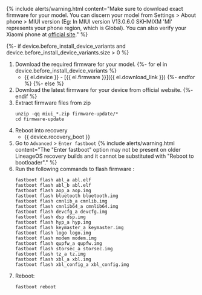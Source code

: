{% include alerts/warning.html content="Make sure to download exact firmware for your model. You can discern your model from Settings > About phone > MIUI version (Eg: In MIUI version V13.0.6.0 SKHMIXM 'MI' represents your phone region, which is Global). You can also verify your Xiaomi phone at [official site](https://www.mi.com/global/verify)." %}

{%- if device.before_install_device_variants and device.before_install_device_variants.size > 0 %}
1. Download the required firmware for your model.
{%- for el in device.before_install_device_variants %}
   - {{ el.device }} - [{{ el.firmware }}]({{ el.download_link }})
{%- endfor %}
{%- else %}
1. Download the latest firmware for your device from official website.
{%- endif %}
2. Extract firmware files from zip
   ```
   unzip -qq miui_*.zip firmware-update/*
   cd firmware-update
   ```
3. Reboot into recovery
    * {{ device.recovery_boot }}
4. Go to `Advanced` > `Enter fastboot`
   {% include alerts/warning.html content="The \"Enter fastboot\" option may not be present on older LineageOS recovery builds and it cannot be substituted with \"Reboot to bootloader\"." %}
5. Run the following commands to flash firmware :
   ```
   fastboot flash abl_a abl.elf
   fastboot flash abl_b abl.elf
   fastboot flash aop_a aop.img
   fastboot flash bluetooth bluetooth.img
   fastboot flash cmnlib_a cmnlib.img
   fastboot flash cmnlib64_a cmnlib64.img
   fastboot flash devcfg_a devcfg.img
   fastboot flash dsp dsp.img
   fastboot flash hyp_a hyp.img
   fastboot flash keymaster_a keymaster.img
   fastboot flash logo logo.img
   fastboot flash modem modem.img
   fastboot flash qupfw_a qupfw.img
   fastboot flash storsec_a storsec.img
   fastboot flash tz_a tz.img
   fastboot flash xbl_a xbl.img
   fastboot flash xbl_config_a xbl_config.img
   ```
6. Reboot:
   ```
   fastboot reboot
   ```

